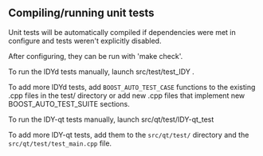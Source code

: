 Compiling/running unit tests
------------------------------------

Unit tests will be automatically compiled if dependencies were met in configure
and tests weren't explicitly disabled.

After configuring, they can be run with 'make check'.

To run the IDYd tests manually, launch src/test/test_IDY .

To add more IDYd tests, add `BOOST_AUTO_TEST_CASE` functions to the existing
.cpp files in the test/ directory or add new .cpp files that
implement new BOOST_AUTO_TEST_SUITE sections.

To run the IDY-qt tests manually, launch src/qt/test/IDY-qt_test

To add more IDY-qt tests, add them to the `src/qt/test/` directory and
the `src/qt/test/test_main.cpp` file.
